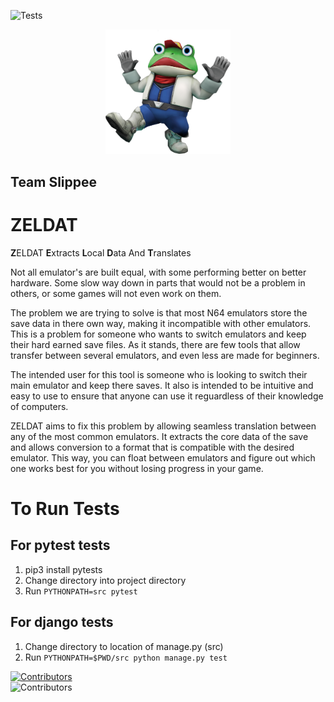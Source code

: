 ![Tests](https://github.com/Sanmeet-EWU/cscd-350-project-team-slippee/actions/workflows/tests.yml/badge.svg)

<p align="center">
  <img src="1200px-SF643D_Slippy.webp" alt="logo" width="200" />
</p>

## Team Slippee
# ZELDAT
**Z**ELDAT **E**xtracts **L**ocal **D**ata And **T**ranslates


Not all emulator's are built equal, with some performing better on better hardware. Some slow way down in parts that would not be a problem in others, or some games will not even work on them.  

The problem we are trying to solve is that most N64 emulators store the save data in there own way, making it incompatible with other emulators. This is a problem for someone who wants to switch emulators and keep their hard earned save files. As it stands, there are few tools that allow transfer between several emulators, and even less are made for beginners.   

The intended user for this tool is someone who is looking to switch their main emulator and keep there saves. It also is intended to be intuitive and easy to use to ensure that anyone can use it reguardless of their knowledge of computers.  

ZELDAT aims to fix this problem by allowing seamless translation between any of the most common emulators. It extracts the core data of the save and allows conversion to a format that is compatible with the desired emulator. This way, you can float between emulators and figure out which one works best for you without losing progress in your game.

# To Run Tests
## For pytest tests
1. pip3 install pytests 
2. Change directory into project directory
3. Run ```PYTHONPATH=src pytest```
## For django tests
1. Change directory to location of manage.py (src)
1. Run ```PYTHONPATH=$PWD/src python manage.py test ```

[![Contributors](https://img.shields.io/github/contributors/Sanmeet-EWU/cscd-350-project-team-slippee)](https://github.com/Sanmeet-EWU/cscd-350-project-team-slippee/graphs/contributors)  
![Contributors](https://contrib.rocks/image?repo=Sanmeet-EWU/cscd-350-project-team-slippee)

